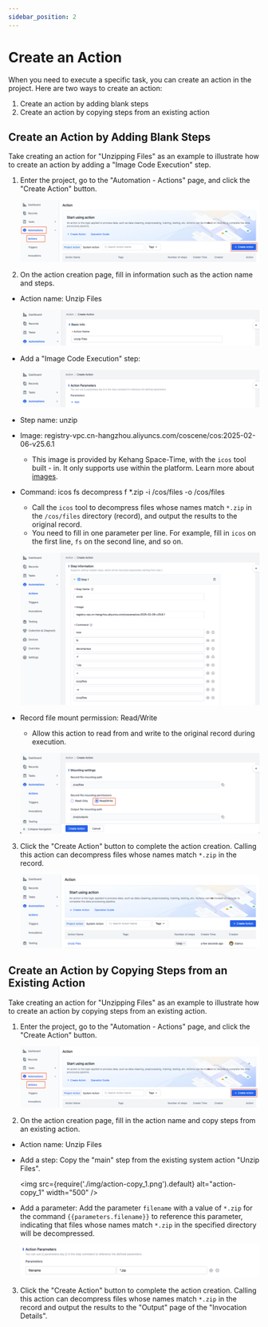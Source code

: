 ```yaml
---
sidebar_position: 2
---
```


# Create an Action
When you need to execute a specific task, you can create an action in the project. Here are two ways to create an action:
1. Create an action by adding blank steps
2. Create an action by copying steps from an existing action

## Create an Action by Adding Blank Steps
Take creating an action for "Unzipping Files" as an example to illustrate how to create an action by adding a "Image Code Execution" step.

1. Enter the project, go to the "Automation - Actions" page, and click the "Create Action" button.

    ![action_1](./img/action_1.png)

2. On the action creation page, fill in information such as the action name and steps.

- Action name: Unzip Files

    ![action_2](./img/action_2.png)

- Add a "Image Code Execution" step:

    ![action_3](./img/action_3.png)

- Step name: unzip
- Image: registry-vpc.cn-hangzhou.aliyuncs.com/coscene/cos:2025-02-06-v25.6.1
    - This image is provided by Kehang Space-Time, with the `icos` tool built - in. It only supports use within the platform. Learn more about [images](../../image/1-about-docker-image.md).
- Command: icos fs decompress f *.zip -i /cos/files -o /cos/files
    - Call the `icos` tool to decompress files whose names match `*.zip` in the `/cos/files` directory (record), and output the results to the original record.
    - You need to fill in one parameter per line. For example, fill in `icos` on the first line, `fs` on the second line, and so on.

    ![action_4](./img/action_4.png)

- Record file mount permission: Read/Write
    - Allow this action to read from and write to the original record during execution.

    ![action_5](./img/action_5.png)

3. Click the "Create Action" button to complete the action creation. Calling this action can decompress files whose names match `*.zip` in the record.

    ![action_6](./img/action_6.png)

## Create an Action by Copying Steps from an Existing Action
Take creating an action for "Unzipping Files" as an example to illustrate how to create an action by copying steps from an existing action.
1. Enter the project, go to the "Automation - Actions" page, and click the "Create Action" button.

   ![action_1](./img/action_1.png)    

2. On the action creation page, fill in the action name and copy steps from an existing action.

- Action name: Unzip Files
- Add a step: Copy the "main" step from the existing system action "Unzip Files".

  <img src={require('./img/action-copy_1.png').default} alt="action-copy_1" width="500" />

- Add a parameter: Add the parameter `filename` with a value of `*.zip` for the command `{{parameters.filename}}` to reference this parameter, indicating that files whose names match `*.zip` in the specified directory will be decompressed.

  ![action-copy_2](./img/action-copy_2.png)

3. Click the "Create Action" button to complete the action creation. Calling this action can decompress files whose names match `*.zip` in the record and output the results to the "Output" page of the "Invocation Details".